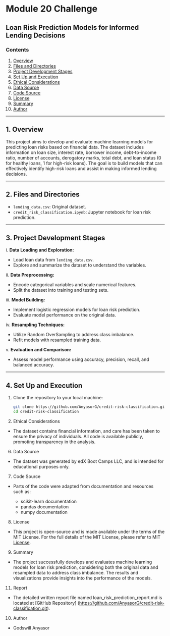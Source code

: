 # Module 20 Challenge

## Loan Risk Prediction Models for Informed Lending Decisions

### Contents

1. [Overview](#overview)
2. [Files and Directories](#files-and-directories)
3. [Project Development Stages](#project-development-stages)
4. [Set Up and Execution](#set-up-and-execution)
5. [Ethical Considerations](#ethical-considerations)
6. [Data Source](#data-source)
7. [Code Source](#code-source)
8. [License](#license)
9. [Summary](#summary)
10. [Author](#author)

---

## 1. Overview

This project aims to develop and evaluate machine learning models for predicting loan risks based on financial data. The dataset includes information on loan size, interest rate, borrower income, debt-to-income ratio, number of accounts, derogatory marks, total debt, and loan status (0 for healthy loans, 1 for high-risk loans). The goal is to build models that can effectively identify high-risk loans and assist in making informed lending decisions.

---

## 2. Files and Directories

- `lending_data.csv`: Original dataset.
- `credit_risk_classification.ipynb`: Jupyter notebook for loan risk prediction.

---

## 3. Project Development Stages

i. **Data Loading and Exploration:**
   - Load loan data from `lending_data.csv`.
   - Explore and summarize the dataset to understand the variables.

ii. **Data Preprocessing:**
   - Encode categorical variables and scale numerical features.
   - Split the dataset into training and testing sets.

iii. **Model Building:**
   - Implement logistic regression models for loan risk prediction.
   - Evaluate model performance on the original data.

iv. **Resampling Techniques:**
   - Utilize Random OverSampling to address class imbalance.
   - Refit models with resampled training data.

v. **Evaluation and Comparison:**
   - Assess model performance using accuracy, precision, recall, and balanced accuracy.

---

## 4. Set Up and Execution

1. Clone the repository to your local machine:
   ```bash
   git clone https://github.com/AnyasorG/credit-risk-classification.git
   cd credit-risk-classification

5. Ethical Considerations

- The dataset contains financial information, and care has been taken to ensure the privacy of individuals. All code is available publicly, promoting transparency in the analysis.

6. Data Source

- The dataset was generated by edX Boot Camps LLC, and is intended for educational purposes only.

7. Code Source

- Parts of the code were adapted from documentation and resources such as:

    - scikit-learn documentation
    - pandas documentation
    - numpy documentation

8. License

- This project is open-source and is made available under the terms of the MIT License. For the full details of the MIT License, please refer to MIT [License](https://choosealicense.com/licenses/mit/).

9. Summary

- The project successfully develops and evaluates machine learning models for loan risk prediction, considering both the original data and resampled data to address class imbalance. The results and visualizations provide insights into the performance of the models.

11. Report

- The detailed written report file named loan_risk_prediction_report.md is located at [GitHub Repository] (https://github.com/AnyasorG/credit-risk-classification.git).

10. Author
- Godswill Anyasor 


